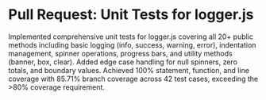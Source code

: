 # Pull Request: Unit Tests for logger.js

Implemented comprehensive unit tests for logger.js covering all 20+ public methods including basic logging (info, success, warning, error), indentation management, spinner operations, progress bars, and utility methods (banner, box, clear). Added edge case handling for null spinners, zero totals, and boundary values. Achieved 100% statement, function, and line coverage with 85.71% branch coverage across 42 test cases, exceeding the >80% coverage requirement.
